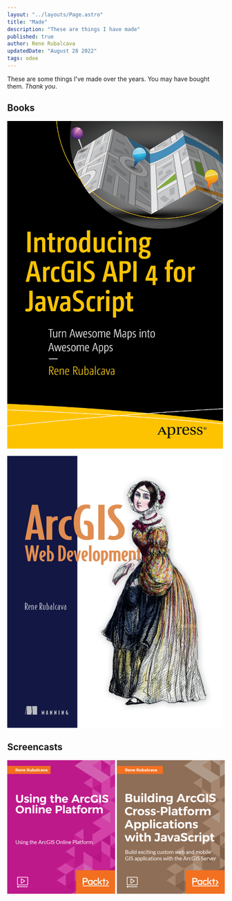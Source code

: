 ```yaml
---
layout: "../layouts/Page.astro"
title: "Made"
description: "These are things I have made"
published: true
author: Rene Rubalcava
updatedDate: "August 28 2022"
tags: odoe
---
```


These are some things I've made over the years. You may have bought them. _Thank you_.

## Books

[![Intro to ArcGIS API for JSAPI 4](./assets/made/images/apress-book-cover.png)](https://amzn.to/2BUq6vK)

[![ArcGIS Web Dev](./assets/made/images/arcgiswebdev_lg.png)](https://www.manning.com/books/arcgis-web-development?a_aid=rrubalcava)

## Screencasts

[![Using AGO Platform](./assets/made/images/using-ago.jpg)](https://www.packtpub.com/application-development/using-arcgis-online-platform-video)
[![Building ArcGIS X-Platform Apps with JS](./assets/made/images/building-arcgis-js.png)](https://www.packtpub.com/application-development/building-arcgis-cross-platform-applications-javascript)